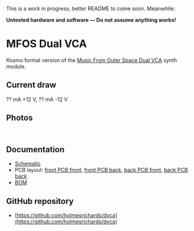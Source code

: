This is a work in progress; better README to come soon. Meanwhile:

**Untested hardware and software — Do not assume anything works!**


# MFOS Dual VCA

Kosmo format version of the [Music From Outer Space Dual VCA](http://musicfromouterspace.com/analogsynth_new/DUALVCA/DLLVCA001.html) synth module.

## Current draw
?? mA +12 V, ?? mA -12 V


## Photos

![]()

![]()

## Documentation

* [Schematic](Docs/dualvca_schematic.pdf)
* PCB layout: [front PCB front](Docs/2D/dualvca_FrontPCB/dualvca_FrontPCB_front.svg), [front PCB back](Docs/2D/dualvca_FrontPCB/dualvca_FrontPCB_back.svg), [back PCB front](Docs/2D/dualvca_BackPCB/dualvca_BackPCB_front.svg), [back PCB back](Docs/2D/dualvca_BackPCB/dualvca_BackPCB_back.svg)
* [BOM](Docs/BOM/dualvca_bom.md)
<!-- * [Build notes](Docs/build.md) -->
<!-- * [How it works](Docs/howitworks.md) -->
<!--* [Blog post]() -->

## GitHub repository

* [https://github.com/holmesrichards/dvca](https://github.com/holmesrichards/dvca)
